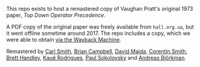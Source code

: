 This repo exists to host a remastered copy of Vaughan Pratt's original 1973 paper,
*Top Down Operator Precedence*.

A PDF copy of the original paper was freely available from `hall.org.ua`, but
it went offline sometime around 2017. The repo includes a copy, which we were
able to obtain [via the Wayback Machine][1].

Remastered by [Carl Smith][2], [Brian Campbell][3], [David Majda][4],
[Corentin Smith][5], [Brett Handley][6], [Kauê Rodrigues][7],
[Paul Sokolovsky][8] and [Andreas Björkman][9].

[1]: http://web.archive.org/web/20151223215421/http://hall.org.ua/halls/wizzard/pdf/Vaughan.Pratt.TDOP.pdf
[2]: https://github.com/carlsmith
[3]: https://github.com/lambda
[4]: https://github.com/dmajda
[5]: https://github.com/cosmith
[6]: https://github.com/codebybrett
[7]: https://github.com/kauefr
[8]: https://github.com/pfalcon
[9]: https://github.com/CocaineJohnsson
